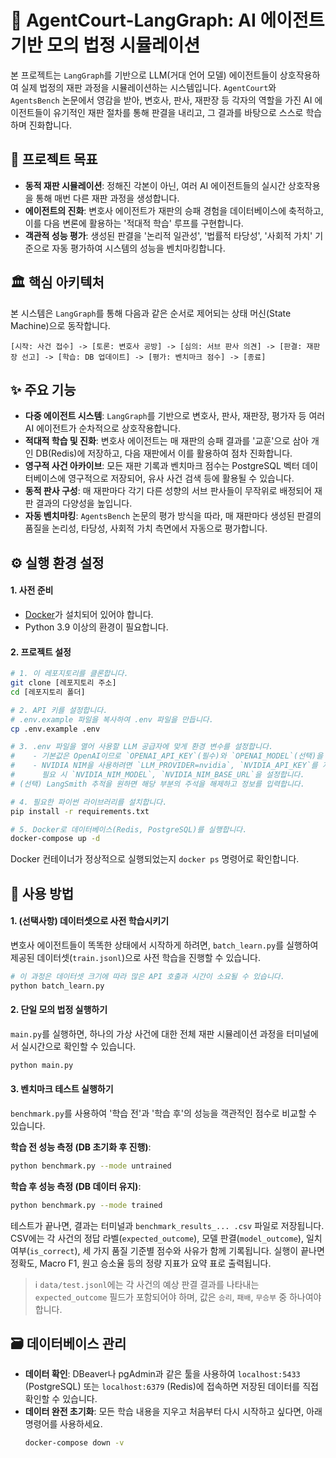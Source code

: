 # 🤖 AgentCourt-LangGraph: AI 에이전트 기반 모의 법정 시뮬레이션

본 프로젝트는 `LangGraph`를 기반으로 LLM(거대 언어 모델) 에이전트들이 상호작용하여 실제 법정의 재판 과정을 시뮬레이션하는 시스템입니다. `AgentCourt`와 `AgentsBench` 논문에서 영감을 받아, 변호사, 판사, 재판장 등 각자의 역할을 가진 AI 에이전트들이 유기적인 재판 절차를 통해 판결을 내리고, 그 결과를 바탕으로 스스로 학습하며 진화합니다.

## 🎯 프로젝트 목표
* **동적 재판 시뮬레이션**: 정해진 각본이 아닌, 여러 AI 에이전트들의 실시간 상호작용을 통해 매번 다른 재판 과정을 생성합니다.
* **에이전트의 진화**: 변호사 에이전트가 재판의 승패 경험을 데이터베이스에 축적하고, 이를 다음 변론에 활용하는 '적대적 학습' 루프를 구현합니다.
* **객관적 성능 평가**: 생성된 판결을 '논리적 일관성', '법률적 타당성', '사회적 가치' 기준으로 자동 평가하여 시스템의 성능을 벤치마킹합니다.

## 🏛️ 핵심 아키텍처

본 시스템은 `LangGraph`를 통해 다음과 같은 순서로 제어되는 상태 머신(State Machine)으로 동작합니다.

```
[시작: 사건 접수] -> [토론: 변호사 공방] -> [심의: 서브 판사 의견] -> [판결: 재판장 선고] -> [학습: DB 업데이트] -> [평가: 벤치마크 점수] -> [종료]
```

## ✨ 주요 기능

* **다중 에이전트 시스템**: `LangGraph`를 기반으로 변호사, 판사, 재판장, 평가자 등 여러 AI 에이전트가 순차적으로 상호작용합니다.
* **적대적 학습 및 진화**: 변호사 에이전트는 매 재판의 승패 결과를 '교훈'으로 삼아 개인 DB(Redis)에 저장하고, 다음 재판에서 이를 활용하여 점차 진화합니다.
* **영구적 사건 아카이브**: 모든 재판 기록과 벤치마크 점수는 PostgreSQL 벡터 데이터베이스에 영구적으로 저장되어, 유사 사건 검색 등에 활용될 수 있습니다.
* **동적 판사 구성**: 매 재판마다 각기 다른 성향의 서브 판사들이 무작위로 배정되어 재판 결과의 다양성을 높입니다.
* **자동 벤치마킹**: `AgentsBench` 논문의 평가 방식을 따라, 매 재판마다 생성된 판결의 품질을 논리성, 타당성, 사회적 가치 측면에서 자동으로 평가합니다.

## ⚙️ 실행 환경 설정

#### **1. 사전 준비**
* [Docker](https://www.docker.com/products/docker-desktop/)가 설치되어 있어야 합니다.
* Python 3.9 이상의 환경이 필요합니다.

#### **2. 프로젝트 설정**
```bash
# 1. 이 레포지토리를 클론합니다.
git clone [레포지토리 주소]
cd [레포지토리 폴더]

# 2. API 키를 설정합니다.
# .env.example 파일을 복사하여 .env 파일을 만듭니다.
cp .env.example .env

# 3. .env 파일을 열어 사용할 LLM 공급자에 맞게 환경 변수를 설정합니다.
#    - 기본값은 OpenAI이므로 `OPENAI_API_KEY`(필수)와 `OPENAI_MODEL`(선택)을 채웁니다.
#    - NVIDIA NIM을 사용하려면 `LLM_PROVIDER=nvidia`, `NVIDIA_API_KEY`를 지정하고
#      필요 시 `NVIDIA_NIM_MODEL`, `NVIDIA_NIM_BASE_URL`을 설정합니다.
# (선택) LangSmith 추적을 원하면 해당 부분의 주석을 해제하고 정보를 입력합니다.

# 4. 필요한 파이썬 라이브러리를 설치합니다.
pip install -r requirements.txt

# 5. Docker로 데이터베이스(Redis, PostgreSQL)를 실행합니다.
docker-compose up -d
```
Docker 컨테이너가 정상적으로 실행되었는지 `docker ps` 명령어로 확인합니다.

## 🚀 사용 방법

#### **1. (선택사항) 데이터셋으로 사전 학습시키기**
변호사 에이전트들이 똑똑한 상태에서 시작하게 하려면, `batch_learn.py`를 실행하여 제공된 데이터셋(`train.jsonl`)으로 사전 학습을 진행할 수 있습니다.
```bash
# 이 과정은 데이터셋 크기에 따라 많은 API 호출과 시간이 소요될 수 있습니다.
python batch_learn.py
```

#### **2. 단일 모의 법정 실행하기**
`main.py`를 실행하면, 하나의 가상 사건에 대한 전체 재판 시뮬레이션 과정을 터미널에서 실시간으로 확인할 수 있습니다.
```bash
python main.py
```

#### **3. 벤치마크 테스트 실행하기**
`benchmark.py`를 사용하여 '학습 전'과 '학습 후'의 성능을 객관적인 점수로 비교할 수 있습니다.

**학습 전 성능 측정 (DB 초기화 후 진행)**:
```bash
python benchmark.py --mode untrained
```

**학습 후 성능 측정 (DB 데이터 유지)**:
```bash
python benchmark.py --mode trained
```
테스트가 끝나면, 결과는 터미널과 `benchmark_results_... .csv` 파일로 저장됩니다.
CSV에는 각 사건의 정답 라벨(`expected_outcome`), 모델 판결(`model_outcome`), 일치 여부(`is_correct`),
세 가지 품질 기준별 점수와 사유가 함께 기록됩니다.
실행이 끝나면 정확도, Macro F1, 원고 승소율 등의 정량 지표가 요약 표로 출력됩니다.

> ℹ️ `data/test.jsonl`에는 각 사건의 예상 판결 결과를 나타내는 `expected_outcome` 필드가 포함되어야 하며,
>    값은 `승리`, `패배`, `무승부` 중 하나여야 합니다.

## 🗃️ 데이터베이스 관리

* **데이터 확인**: DBeaver나 pgAdmin과 같은 툴을 사용하여 `localhost:5433` (PostgreSQL) 또는 `localhost:6379` (Redis)에 접속하면 저장된 데이터를 직접 확인할 수 있습니다.
* **데이터 완전 초기화**: 모든 학습 내용을 지우고 처음부터 다시 시작하고 싶다면, 아래 명령어를 사용하세요.
    ```bash
    docker-compose down -v
    ```